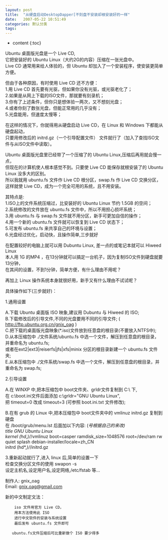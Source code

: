 ```yaml
---
layout: post
title:  "从硬盘启动DesktopDapper[不刻盘不安装却根安装好的一样"
date:   2007-05-22 10:51:49
categories: 默认分类
tags:
---
```


* content
{:toc}

Ubuntu 桌面版光盘是一个 Live CD,   
  它把安装好的 Ubuntu Linux（大约2G的内容）压缩在一张光盘中。  
  Live CD 通常用来给人体验的，但 Ubuntu 却加入了一个安装程序，使安装更简单方便。  
    
  但由于各种原因，有时使用 Live CD 还不方便：  
  1.用 Live CD 首先要有光驱，但如果你没有光驱，或光驱老化了；  
  2.如果是从网上下载的ISO文件，那就要有刻录机；  
  3.你有了上述条件，但你只是想体验一两次，又不想刻光盘；  
  4.或者你刻了数张光盘，但能正常用的几乎没有；  
  5.光盘能用，但速度太慢等；  
    
  在这样的情况下，你就得用从硬盘启动 Live CD，在 Linux 和 Windows 下都能从硬盘起动，  
  只要用修改后的 initrd.gz（一个引导配置文件） 文件就行了（加入了查找ISO文件与从ISO文件中读取）。  
    
  Ubuntu 桌面版光盘里已经带了一个压缩了的 Ubuntu Linux,压缩后再用就会慢一点，  
  但现在的计算机使人根本感觉不到。只要使 Live CD 能保存就根安装了的 Ubuntu Linux 没多大的区别。   
  所以我就用 ubuntu.fs 文件作 Live CD 根分区，swap.fs 作 Live CD 交换分区，  
  这样就使 Live CD，成为一个完全可用的系统，且不用安装。  
    
  其特点是:  
  1.ISO上的文件系统压缩过，比安装好的 Ubuntu Linux 节约 1.5GB 的空间；  
  2.系统修改的文件放在 ubuntu.fs 文件中，所以不用担心损坏系统；  
  3.用 ubuntu.fs 与 swap.fs 文件就不用分区，新手可更加自信的操作；  
  4.用一个新的 ubuntu.fs 文件就可以恢复到 Live CD 状态下；  
  5.可发布 ubuntu.fs 来共享自己的环境与设置；  
  6.光盘经过优化，启动快，且操作简单,三步就好  
    
  在配置较好的电脑上就可以用 Dubuntu Linux, 差一点的或笔记本就可以 Hiweed Linux  
  本人用 1G 的MP4 ，在13分钟就可以搞定一台机子，因为复制ISO文件到硬盘就要13分钟，  
  在其间的设置，不到1分钟，简单方便，有什么理由不用呢？  
    
  再加上 Linux 操作系统本身就很好用，新手又有什么理由不试试呢？  
    
  具体操作如下(三步就好)：  
    
  1.通用设置  
    
  A.下载 Ubuntu 桌面版 ISO 映象,建议用 Dubuntu 与 Hiweed 的 ISO;  
  B.下载修改后的引导文件,不同的光盘要用不同的引导文件; ( http://ftp.ubuntu.org.cn/gnix_oag )  
  C.把下载的桌面版光盘映象(*.iso)文件放到任意盘的根目录(不要放入NTFS中);  
  D.从本压缩包中 ./文件系统/ubuntu.fs 中选一个文件，解压到任意盘的根目录，并重命名为 ubuntu.fs;  
       或者在ext2|ext3|reiserfs|jfs|xfs|minix 分区的根目录新建一个 ubuntu.fs 文件夹;  
  E.从本压缩包中 ./文件系统/swap.fs 中选一个文件，解压到任意盘的根目录，并重命名为 swap.fs;  
    
    
  2.引导设置  
    
  A.在 WINXP 中,把本压缩包中 boot文件夹、grldr文件复制到 C:\ 下,  
       在 c:\boot.ini文件后面添加 c:\grldr="GNU Ubuntu Linux",  
       把 timeout=0 改成 timeout=3 (可参照 boot.ini.txt 文件修改);  
    
  B.在有 grub 的 Linux 中,把本压缩包中 boot文件夹中的 vmlinuz initrd.gz 复制到硬盘  
       在 /boot/grub/menu.lst 后面加以下内容:  (*号根据自己的来改)  
    title GNU Ubuntu Linux  
    kernel (hd*,*)/*/vmlinuz boot=casper ramdisk_size=1048576 root=/dev/ram rw quiet splash  debian-installer/locale=zh_CN  
    initrd (hd*,*)/*/initrd.gz  
    
  3.重新起动就行了,进入 linux 后,简单的设置一下  
     检查交换分区文件的使用 swapon -s  
     设定主机名,设定用户名,设定网络,/etc/fstab 等...  
    
  制作人: gnix_oag  
  Email: gnix.oag@gmail.com  
    
  新的中文制定文法：    
            
        iso 文件用官方 Live CD，  
        用本方法使用此 ISO  
        进行中文软件的安装与系统设置   
        最后发布 ubuntu.fs 文件即可  
        
       ubuntu.fs文件压缩后可比重新做个 ISO 要少得多  
    
    
        
